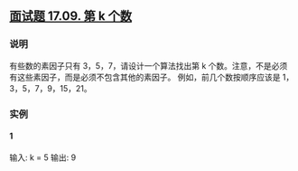 ## [面试题 17.09. 第 k 个数](https://leetcode-cn.com/problems/get-kth-magic-number-lcci/)

### 说明
有些数的素因子只有 3，5，7，请设计一个算法找出第 k 个数。注意，不是必须有这些素因子，而是必须不包含其他的素因子。
例如，前几个数按顺序应该是 1，3，5，7，9，15，21。

### 实例
#### 1
输入: k = 5
输出: 9